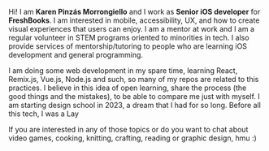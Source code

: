 Hi! I am **Karen Pinzás Morrongiello** and I work as **Senior iOS developer** for **FreshBooks**. I am interested in mobile, accessibility, UX, and how to create visual experiences that users can enjoy. I am a mentor at work and I am a regular volunteer in STEM programs oriented to minorities in tech. I also provide services of mentorship/tutoring to people who are learning iOS development and general programming. 

I am doing some web development in my spare time, learning React, Remix.js, Vue.js, Node.js and such, so many of my repos are related to this practices. I believe in this idea of open learning, share the process (the good things and the mistakes), to be able to compare me just with myself. I am starting design school in 2023, a dream that I had for so long. Before all this tech, I was a Lay

If you are interested in any of those topics or do you want to chat about video games, cooking, knitting, crafting, reading or graphic design, hmu :)
